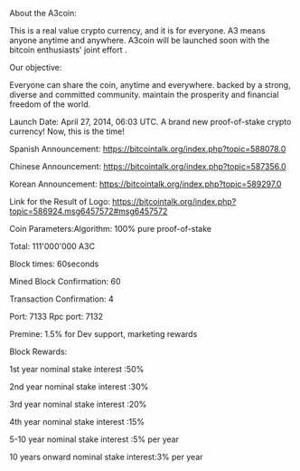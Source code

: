 About the A3coin:

This is a real value crypto currency, and it is for everyone.
A3 means anyone anytime and anywhere. A3coin will be launched soon with the bitcoin enthusiasts' joint effort .

Our objective:

Everyone can share the coin, anytime and everywhere.
backed by a strong, diverse and committed community.
maintain the prosperity and financial freedom of the world.

Launch Date: April 27, 2014, 06:03 UTC.
A brand new proof-of-stake crypto currency!
Now, this is the time!

Spanish Announcement: https://bitcointalk.org/index.php?topic=588078.0

Chinese Announcement: https://bitcointalk.org/index.php?topic=587356.0

Korean Announcement: https://bitcointalk.org/index.php?topic=589297.0

Link for the Result of Logo: https://bitcointalk.org/index.php?topic=586924.msg6457572#msg6457572

Coin Parameters:Algorithm: 100% pure proof-of-stake

Total: 111'000'000 A3C

Block times: 60seconds

Mined Block Confirmation: 60

Transaction Confirmation: 4

Port: 7133 Rpc port: 7132

Premine: 1.5% for Dev support, marketing rewards

Block Rewards: 

1st year nominal stake interest :50%

2nd year nominal stake interest :30%

3rd year nominal stake interest :20%

4th year nominal stake interest :15%

5-10 year nominal stake interest :5% per year

10 years onward nominal stake interest:3% per year

     

     
     
